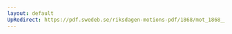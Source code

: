 ```yaml
---
layout: default
UpRedirect: https://pdf.swedeb.se/riksdagen-motions-pdf/1868/mot_1868__ak__00194/mot_1868__ak__00194_001.pdf
---
```


